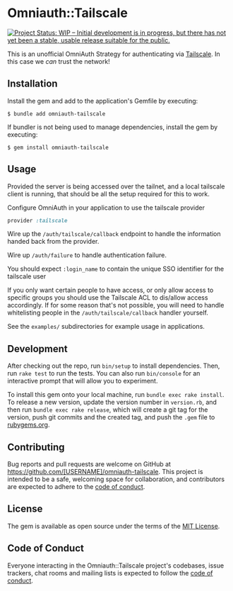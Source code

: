 # Omniauth::Tailscale

[![Project Status: WIP – Initial development is in progress, but there has not yet been a stable, usable release suitable for the public.](https://www.repostatus.org/badges/latest/wip.svg)](https://www.repostatus.org/#wip)

This is an unofficial OmniAuth Strategy for authenticating via [Tailscale][]. In this case we _can_ trust the network!

[Tailscale]: https://tailscale.com/

## Installation

Install the gem and add to the application's Gemfile by executing:

    $ bundle add omniauth-tailscale

If bundler is not being used to manage dependencies, install the gem by executing:

    $ gem install omniauth-tailscale

## Usage

Provided the server is being accessed over the tailnet, and a local tailscale client is running, that should be all the setup required for this to work.

Configure OmniAuth in your application to use the tailscale provider

```ruby
provider :tailscale
```

Wire up the `/auth/tailscale/callback` endpoint to handle the information handed back from the provider.

Wire up `/auth/failure` to handle authentication failure.

You should expect `:login_name` to contain the unique SSO identifier for the tailscale user

If you only want certain people to have access, or only allow access to specific groups you should use the Tailscale ACL to dis/allow access accordingly. If for some reason that's not possible, you will need to handle whitelisting people in the `/auth/tailscale/callback` handler yourself.

See the `examples/` subdirectories for example usage in applications.

## Development

After checking out the repo, run `bin/setup` to install dependencies. Then, run `rake test` to run the tests. You can also run `bin/console` for an interactive prompt that will allow you to experiment.

To install this gem onto your local machine, run `bundle exec rake install`. To release a new version, update the version number in `version.rb`, and then run `bundle exec rake release`, which will create a git tag for the version, push git commits and the created tag, and push the `.gem` file to [rubygems.org](https://rubygems.org).

## Contributing

Bug reports and pull requests are welcome on GitHub at https://github.com/[USERNAME]/omniauth-tailscale. This project is intended to be a safe, welcoming space for collaboration, and contributors are expected to adhere to the [code of conduct](https://github.com/[USERNAME]/omniauth-tailscale/blob/main/CODE_OF_CONDUCT.md).

## License

The gem is available as open source under the terms of the [MIT License](https://opensource.org/licenses/MIT).

## Code of Conduct

Everyone interacting in the Omniauth::Tailscale project's codebases, issue trackers, chat rooms and mailing lists is expected to follow the [code of conduct](https://github.com/[USERNAME]/omniauth-tailscale/blob/main/CODE_OF_CONDUCT.md).
